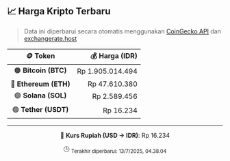 

<!-- HARGA_KRIPTO -->
## 📈 Harga Kripto Terbaru

> Data ini diperbarui secara otomatis menggunakan [CoinGecko API](https://www.coingecko.com/) dan [exchangerate.host](https://exchangerate.host/)

<div align="center">

| 🪙 Token | 💰 Harga (IDR) |
|:------:|---------------:|
| 🟠 **Bitcoin (BTC)**   | Rp 1.905.014.494 |
| 🔵 **Ethereum (ETH)**  | Rp 47.610.380 |
| 🟣 **Solana (SOL)**    | Rp 2.589.456 |
| 🟢 **Tether (USDT)**   | Rp 16.234 |

---

💱 **Kurs Rupiah (USD → IDR)**: Rp 16.234

🕒 <sub>Terakhir diperbarui: 13/7/2025, 04.38.04</sub>

</div>
<!-- /HARGA_KRIPTO -->